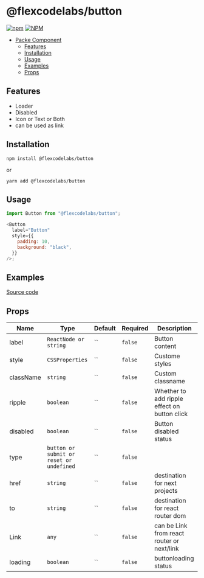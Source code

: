 # @flexcodelabs/button

[![npm](https://img.shields.io/npm/v/@flexcodelabs/button)](https://www.npmjs.com/package/@flexcodelabs/button) [![NPM](https://img.shields.io/npm/l/@flexcodelabs/button)](https://www.npmjs.com/package/@flexcodelabs/button)

- [Packe Component](#@flexcodelabs/button)
  - [Features](#features)
  - [Installation](#Installation)
  - [Usage](#usage)
  - [Examples](#examples)
  - [Props](#props)

## Features

- Loader
- Disabled
- Icon or Text or Both
- can be used as link

## Installation

`npm install @flexcodelabs/button`

or

`yarn add @flexcodelabs/button`

## Usage

```js
import Button from "@flexcodelabs/button";

<Button
  label="Button"
  style={{
    padding: 10,
    background: "black",
  }}
/>;
```

## Examples

[Source code](https://github.com/flexcodelabs/flexcodelabs-button)

## Props

| Name      | Type                                     | Default | Required | Description                                  |
| --------- | ---------------------------------------- | ------- | -------- | -------------------------------------------- |
| label     | `ReactNode or string`                    | ``      | `false`  | Button content                               |
| style     | `CSSProperties`                          | ``      | `false`  | Custome styles                               |
| className | `string`                                 | ``      | `false`  | Custom classname                             |
| ripple    | `boolean`                                | ``      | `false`  | Whether to add ripple effect on button click |
| disabled  | `boolean`                                | ``      | `false`  | Button disabled status                       |
| type      | `button or submit or reset or undefined` | ``      | `false`  |                                              |
| href      | `string`                                 | ``      | `false`  | destination for next projects                |
| to        | `string`                                 | ``      | `false`  | destination for react router dom             |
| Link      | `any`                                    | ``      | `false`  | can be Link from react router or next/link   |
| loading   | `boolean`                                | ``      | `false`  | buttonloading status                         |
